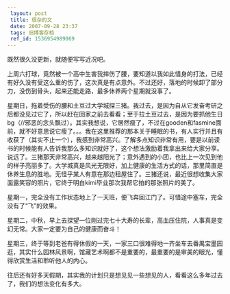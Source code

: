 ```yaml
---
 layout: post
 title: 很杂的文
 date: 2007-09-28 23:37
 tags: 旧博客存档
 ref_id: 1536954989069
---
```

既然很久没更新，就随便写写近况吧。



上周六打球，竟然被一个高中生害我摔伤了腰，要知道以我如此惜身的打法，已经有好久没有受这么重的伤了，这次真是有点意外。不过还好，落地的时候卸了部分力，没伤到骨头，起来还能走路，最多休养两个星期就没事了。



星期日，拖着受伤的腰和土豆过大学城探三猪。我过去，是因为自从它发奋考研之后都没见过它了，所以赶在回家之前去看看；至于拉土豆过去，是因为要抓他生日bg（//邪恶的念头飘过）。其实我想说，它居然瘦了，不过在gooden和fasmine面前，就不好意思说它瘦了。。。我在这里推荐的那本关于睡眠的书，有人实行并且有收获了（其实不止一个），我感到非常高兴。了解多点知识非常有用，要是以前读书的时候能有人告诉我那么多知识就好了，这个想法激励着我拿出来给大家分享。说远了。三猪那天非常高兴，越来越阳光了；意外遇到的小团，也比上一次见到他的样子亮丽多了。大学城真是风光无限好，加上健康的生活方式的话，那里简直是休养生息的胜地。无怪乎某人有意在那边租屋住了。三猪还说，最近很想收集大家面露笑容的照片，它终于明白kimi毕业那次我帮它拍的那张照片的美了。



星期一，完全没有工作状态地上了一天班，便飞奔回江门了。可惜途中塞车，完全没有了“飞”的效果。



星期二，中秋，早上去探望一位刚过完七十大寿的长辈，高血压住院，人事真是变幻无常。大家一定要为自己的健康而奋斗！



星期三，终于等到老爸有得休假的一天，一家三口很难得地一齐坐车去番禺宝墨园逛，其实什么园林风景啊，馆藏艺术啊都不是重要的，最重要的是审美的眼光，懂得欣赏生活和聆听他人的内心。



往后还有好多天假期，其实我的计划只是想见见一些想见的人，看看这么多年过去了，我们的想法变化有多大。

